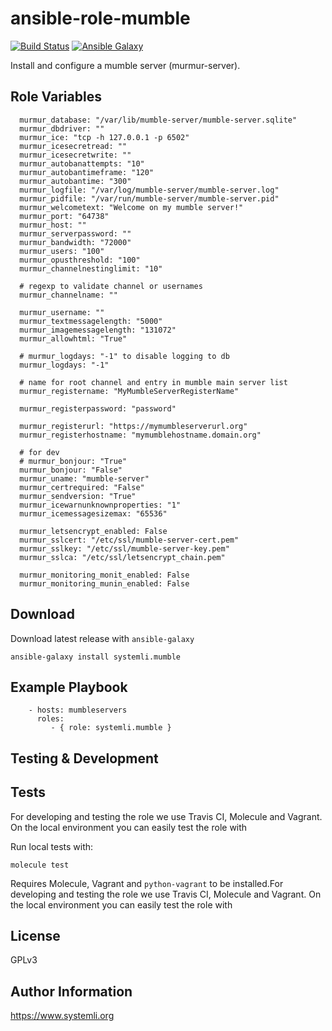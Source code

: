 ansible-role-mumble
===========================

[![Build Status](https://travis-ci.org/systemli/ansible-role-mumble.svg)](https://travis-ci.org/systemli/ansible-role-mumble) [![Ansible Galaxy](http://img.shields.io/badge/ansible--galaxy-mumble-blue.svg)](https://galaxy.ansible.com/systemli/mumble/)


Install and configure a mumble server (murmur-server).



Role Variables
--------------

```
  murmur_database: "/var/lib/mumble-server/mumble-server.sqlite"
  murmur_dbdriver: ""
  murmur_ice: "tcp -h 127.0.0.1 -p 6502"
  murmur_icesecretread: ""
  murmur_icesecretwrite: ""
  murmur_autobanattempts: "10"
  murmur_autobantimeframe: "120"
  murmur_autobantime: "300"
  murmur_logfile: "/var/log/mumble-server/mumble-server.log"
  murmur_pidfile: "/var/run/mumble-server/mumble-server.pid"
  murmur_welcometext: "Welcome on my mumble server!"
  murmur_port: "64738"
  murmur_host: ""
  murmur_serverpassword: ""
  murmur_bandwidth: "72000"
  murmur_users: "100"
  murmur_opusthreshold: "100"
  murmur_channelnestinglimit: "10"
  
  # regexp to validate channel or usernames
  murmur_channelname: ""
  
  murmur_username: ""
  murmur_textmessagelength: "5000"
  murmur_imagemessagelength: "131072"
  murmur_allowhtml: "True"
  
  # murmur_logdays: "-1" to disable logging to db
  murmur_logdays: "-1"
  
  # name for root channel and entry in mumble main server list
  murmur_registername: "MyMumbleServerRegisterName"
  
  murmur_registerpassword: "password"
  
  murmur_registerurl: "https://mymumbleserverurl.org"
  murmur_registerhostname: "mymumblehostname.domain.org"
  
  # for dev
  # murmur_bonjour: "True"
  murmur_bonjour: "False"
  murmur_uname: "mumble-server"
  murmur_certrequired: "False"
  murmur_sendversion: "True"
  murmur_icewarnunknownproperties: "1"
  murmur_icemessagesizemax: "65536"
  
  murmur_letsencrypt_enabled: False
  murmur_sslcert: "/etc/ssl/mumble-server-cert.pem"
  murmur_sslkey: "/etc/ssl/mumble-server-key.pem"
  murmur_sslca: "/etc/ssl/letsencrypt_chain.pem"
  
  murmur_monitoring_monit_enabled: False
  murmur_monitoring_munin_enabled: False
```

Download
--------

Download latest release with `ansible-galaxy`

	ansible-galaxy install systemli.mumble

Example Playbook
----------------

```
    - hosts: mumbleservers
      roles:
         - { role: systemli.mumble }
```

Testing & Development
---------------------

Tests
-----

For developing and testing the role we use Travis CI, Molecule and Vagrant. On the local environment you can easily test the role with

Run local tests with:

```
molecule test 
```

Requires Molecule, Vagrant and `python-vagrant` to be installed.For developing and testing the role we use Travis CI, Molecule and Vagrant. On the local environment you can easily test the role with

License
-------

GPLv3

Author Information
------------------

https://www.systemli.org
